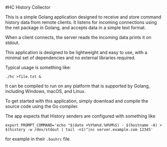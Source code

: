 #HC History Collector

This is a simple Golang application designed to receive 
and store command history data from remote clients. It 
listens for incoming connections using the net package 
in Golang, and accepts data in a simple text format.

When a client connects, the server reads the incoming 
data prints it on stdout. 

This application is designed to be lightweight and easy 
to use, with a minimal set of dependencies and no 
external libraries required. 

Typical usage is something like:
```
./hc >file.txt &
```

It can be compiled to run on any platform that is 
supported by Golang, including Windows, macOS, and Linux.

To get started with this application, simply download and 
compile the source code using the Go compiler. 

The app expects that History senders are configured with
something like
```
export PROMPT_COMMAND='echo "$(date +%Y%m%d.%H%M%S) - $(hostname -A) > $(history -w /dev/stdout | tail -n1)"|nc server.example.com 12345'
```
for example in their `.bashrc` file.


